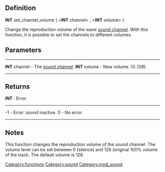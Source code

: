 Definition
----------

**INT** set\_channel\_volume ( &lt;**INT** channel&gt; , &lt;**INT**
volume&gt; )

Change the reproduction volume of the wave [sound
channel](sound_channel "wikilink"). With this function, it is possible
to set the channels to different volumes.

Parameters
----------

  ----------------- --------------------------------------------------
  **INT** channel   - The [sound channel](sound_channel "wikilink").
  **INT** volume    - New volume. (0..128).
  ----------------- --------------------------------------------------

Returns
-------

**INT** : Error.

  ---- --------------------------
  -1   - Error: sound inactive.
  0    - No error.
  ---- --------------------------

Notes
-----

This function changes the reproduction volume of the sound channel. The
volume level can be set between 0 (silence) and 128 (original 100%
volume of the track. The default volume is 128.

<Category:functions> <Category:sound> <Category:mod_sound>
